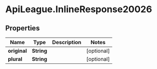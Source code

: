 # ApiLeague.InlineResponse20026

## Properties

Name | Type | Description | Notes
------------ | ------------- | ------------- | -------------
**original** | **String** |  | [optional] 
**plural** | **String** |  | [optional] 


